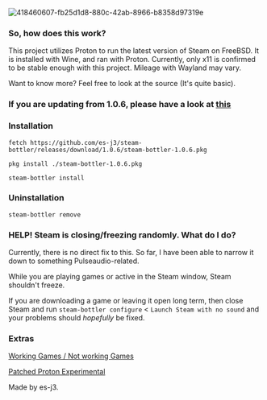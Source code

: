 ![418460607-fb25d1d8-880c-42ab-8966-b8358d97319e](https://github.com/user-attachments/assets/0f05916d-229c-4ae5-ad59-7f61fdc21fd1)

### So, how does this work?
This project utilizes Proton to run the latest version of Steam on FreeBSD. It is installed with Wine, and ran with Proton.
Currently, only x11 is confirmed to be stable enough with this project. Mileage with Wayland may vary.

Want to know more? Feel free to look at the source (It's quite basic).

### If you are updating from 1.0.6, please have a look at [this](https://github.com/es-j3/steam-bottler/blob/testing/docs/%3E1.0.6%20---%3E%201.0.7.md)

### Installation

```fetch https://github.com/es-j3/steam-bottler/releases/download/1.0.6/steam-bottler-1.0.6.pkg```

```pkg install ./steam-bottler-1.0.6.pkg```

```steam-bottler install```

### Uninstallation
```steam-bottler remove```

### HELP! Steam is closing/freezing randomly. What do I do?
Currently, there is no direct fix to this. So far, I have been able to narrow it down to something Pulseaudio-related.

While you are playing games or active in the Steam window, Steam shouldn't freeze.

If you are downloading a game or leaving it open long term, then close Steam and run ```steam-bottler configure``` < ```Launch Steam with no sound``` and your problems should _hopefully_ be fixed.

### Extras
[Working Games / Not working Games](https://github.com/es-j3/steam-bottler/blob/main/docs/Verified-Games.md)

[Patched Proton Experimental](https://github.com/FreeBSD-Proton-Experimental-Porters/FreeBSD-Proton-Experimental)

Made by es-j3.
